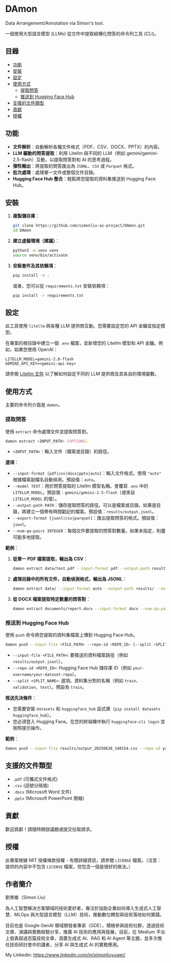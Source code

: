 # DAmon

Data Arrangement/Annotation via Simon's tool.

一個使用大型語言模型 (LLMs) 從文件中提取結構化問答的命令列工具 (CLI)。

## 目錄

- [功能](#功能)
- [安裝](#安裝)
- [設定](#設定)
- [使用方式](#使用方式)
  - [提取問答](#提取問答)
  - [推送到 Hugging Face Hub](#推送到-hugging-face-hub)
- [支援的文件類型](#支援的文件類型)
- [貢獻](#貢獻)
- [授權](#授權)

## 功能

- **文件解析**：自動解析各種文件格式（PDF、CSV、DOCX、PPTX）的內容。
- **LLM 驅動的問答提取**：利用 Litellm 與不同的 LLM（例如 gemini/gemini-2.5-flash）互動，以提取問答對和 AI 的思考過程。
- **彈性輸出**：將提取的問答匯出為 `JSONL`、`CSV` 或 `Parquet` 格式。
- **批次處理**：處理單一文件或整個文件目錄。
- **Hugging Face Hub 整合**：輕鬆將您提取的資料集推送到 Hugging Face Hub。

## 安裝

1.  **複製儲存庫**：

    ```bash
    git clone https://github.com/simonliu-ai-project/DAmon.git
    cd DAmon
    ```

2.  **建立虛擬環境（建議）**：

    ```bash
    python3 -m venv venv
    source venv/bin/activate
    ```

3.  **安裝套件及其依賴項**：

    ```bash
    pip install -e .
    ```
    或者，您可以從 `requirements.txt` 安裝依賴項：
    ```bash
    pip install -r requirements.txt
    ```

## 設定

此工具使用 `litellm` 與各種 LLM 提供商互動。您需要設定您的 API 金鑰並指定模型。

在專案的根目錄中建立一個 `.env` 檔案，並新增您的 Litellm 模型和 API 金鑰。例如，如果您使用 OpenAI：

```dotenv
LITELLM_MODEL=gemini-2.0-flash
GEMINI_API_KEY=<gemini-api-key>
```

請參閱 [Litellm 文件](https://litellm.ai/docs/providers) 以了解如何設定不同的 LLM 提供商及其各自的環境變數。

## 使用方式

主要的命令列介面是 `damon`。

### 提取問答

使用 `extract` 命令處理文件並提取問答對。

```bash
damon extract <INPUT_PATH> [OPTIONS]
```

-   `<INPUT_PATH>`：輸入文件（檔案或目錄）的路徑。

**選項**：

-   `--input-format [pdf|csv|docx|pptx|auto]`：輸入文件格式。使用 `"auto"` 根據檔案副檔名自動偵測。預設值：`auto`。
-   `--model TEXT`：用於問答提取的 Litellm 模型名稱。會覆寫 `.env` 中的 `LITELLM_MODEL`。預設值：`gemini/gemini-2.5-flash`（或來自 `LITELLM_MODEL` 的值）。
-   `--output-path PATH`：儲存提取問答的路徑。可以是檔案或目錄。如果是目錄，將建立一個帶有時間戳記的檔案。預設值：`results/output.jsonl`。
-   `--export-format [jsonl|csv|parquet]`：匯出提取問答的格式。預設值：`jsonl`。
-   `--num-qa-pairs INTEGER`：每個文件要提取的問答對數量。如果未指定，則盡可能多地提取。

**範例**：

1.  **從單一 PDF 檔案提取，輸出為 CSV**：

    ```bash
    damon extract data/test.pdf --input-format pdf --output-path results/manual_qa.csv --export-format csv --model gemini/gemini-2.5-flash
    ```

2.  **處理目錄中的所有文件，自動偵測格式，輸出為 JSONL**：

    ```bash
    damon extract data/ --input-format auto --output-path results/ --export-format jsonl
    ```

3.  **從 DOCX 檔案提取特定數量的問答對**：

    ```bash
    damon extract documents/report.docx --input-format docx --num-qa-pairs 5 --output-path results/report_qa.jsonl
    ```

### 推送到 Hugging Face Hub

使用 `push` 命令將您提取的資料集檔案上傳到 Hugging Face Hub。

```bash
damon push --input-file <FILE_PATH> --repo-id <REPO_ID> [--split <SPLIT_NAME>]
```

-   `--input-file <FILE_PATH>`: 要推送的資料檔案路徑（例如 `results/output.jsonl`）。
-   `--repo-id <REPO_ID>`: Hugging Face Hub 儲存庫 ID（例如 `your-username/your-dataset-repo`）。
-   `--split <SPLIT_NAME>`: 選項。資料集分割的名稱（例如 `train`、`validation`、`test`）。預設為 `train`。

**推送先決條件**：

-   您需要安裝 `datasets` 和 `huggingface_hub` 函式庫（`pip install datasets huggingface_hub`）。
-   您必須登入 Hugging Face。在您的終端機中執行 `huggingface-cli login` 並按照提示操作。

**範例**：

```bash
damon push --input-file results/output_20250630_140154.csv --repo-id your-username/my-extracted-qa-dataset --split train
```

## 支援的文件類型

-   `.pdf` (可攜式文件格式)
-   `.csv` (逗號分隔值)
-   `.docx` (Microsoft Word 文件)
-   `.pptx` (Microsoft PowerPoint 簡報)

## 貢獻

歡迎貢獻！請隨時開啟議題或提交拉取請求。

## 授權

此專案根據 MIT 授權條款授權 - 有關詳細資訊，請參閱 `LICENSE` 檔案。（注意：提供的內容中不包含 `LICENSE` 檔案，但包含一個是很好的做法。）

## 作者簡介
劉育維（Simon Liu）

為人工智慧解決方案領域的技術愛好者，專注於協助企業如何導入生成式人工智慧、MLOps 與大型語言模型（LLM）技術，推動數位轉型與技術落地如何實踐。​

目前也是 Google GenAI 領域開發者專家（GDE），積極參與技術社群，透過技術文章、演講與實務經驗分享，推廣 AI 技術的應用與發展，目前，在 Medium 平台上發表超過百篇技術文章，涵蓋生成式 AI、RAG 和 AI Agent 等主題，並多次擔任技術研討會中的講者，分享 AI 與生成式 AI 的實務應用。​

My Linkedin: https://www.linkedin.com/in/simonliuyuwei/